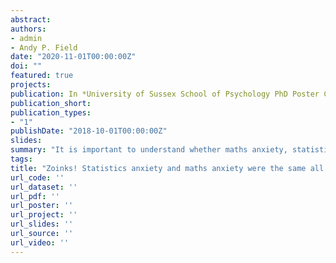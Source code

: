 ```yaml
---
abstract: 
authors:
- admin
- Andy P. Field
date: "2020-11-01T00:00:00Z"
doi: ""
featured: true
projects:
publication: In *University of Sussex School of Psychology PhD Poster Conference*
publication_short: 
publication_types:
- "1"
publishDate: "2018-10-01T00:00:00Z"
slides: 
summary: "It is important to understand whether maths anxiety, statistics anxiety, and other related constructs are distinct to prevent siloed research literatures that can impede scientific progress. Maths anxiety and statistics anxiety are currently treated as separate constructs in the research literature, yet no informative studies have been conducted that examine their distinctiveness. The present study tested the distinctiveness of the two constructs using exploratory factor analysis, latent profile analysis, and experimental work with 465 psychology undergraduates. Results indicated that the two constructs mostly likely share an underlying construct."
tags:
title: "Zoinks! Statistics anxiety and maths anxiety were the same all along!"
url_code: ''
url_dataset: ''
url_pdf: ''
url_poster: ''
url_project: ''
url_slides: ''
url_source: ''
url_video: ''  
---
```


